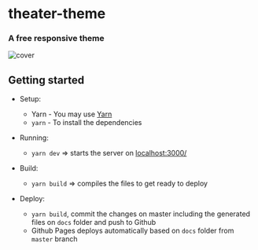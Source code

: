 # theater-theme

### A free responsive theme

![cover](https://repository-images.githubusercontent.com/276481090/cd16ae00-689a-11eb-83bd-baae07742b3e)

## Getting started

- Setup:

  - Yarn - You may use [Yarn](https://yarnpkg.com/)
  - `yarn` - To install the dependencies

- Running:

  - `yarn dev` => starts the server on [localhost:3000/](http://localhost:3000/)

- Build:

  - `yarn build` => compiles the files to get ready to deploy

- Deploy:
  - `yarn build`, commit the changes on master including the generated files on `docs` folder and push to Github
  - Github Pages deploys automatically based on `docs` folder from `master` branch
